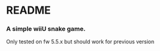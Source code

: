 # README #
### A simple wiiU snake game.  ###

Only tested on fw 5.5.x but should work for previous version
